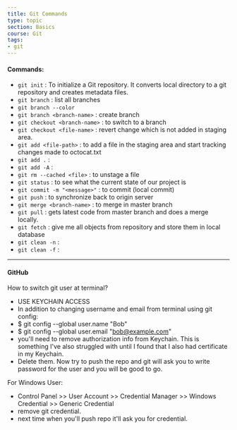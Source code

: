 ```yaml
---
title: Git Commands
type: topic
section: Basics
course: Git
tags:
- git
---
```

#### Commands:
- `git init`					: To initialize a Git repository. It converts local directory to a git repository and creates metadata files.
- `git branch` 					: list all branches
- `git branch --color`
- `git branch <branch-name>`	: create branch
- `git checkout <branch-name>`	: to switch to a branch
- `git checkout <file-name>`	: revert change which is not added in staging area.
- `git add <file-path>`			: to add a file in the staging area and start tracking changes made to octocat.txt
- `git add .`					: 
- `git add -A` 					: 
- `git rm --cached <file>`		: to unstage a file
- `git status`					: to see what the current state of our project is
- `git commit -m "<message>"`	: to commit (local commit)
- `git push`					: to synchronize back to origin server
- `git merge <branch-name>`		: to merge in master branch
- `git pull`					: gets latest code from master branch and does a merge locally.
- `git fetch`					: give me all objects from repository and store them in local database
- `git clean -n`				: 
- `git clean -f`				: 

---
#### GitHub
How to switch git user at terminal?
- USE KEYCHAIN ACCESS
- In addition to changing username and email from terminal using git config:
- $ git config --global user.name "Bob"
- $ git config --global user.email "bob@example.com"
- you'll need to remove authorization info from Keychain. This is something I've also struggled with until I found that I also had certificate in my Keychain.
- Delete them. Now try to push the repo and git will ask you to write password for the user and you will be good to go.

For Windows User:
- Control Panel >> User Account >> Credential Manager >> Windows Credential >> Generic Credential
- remove git credential.
- next time when you'll push repo it'll ask you for credential.
